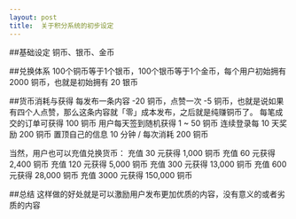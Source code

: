 ```yaml
---
layout: post
title:  关于积分系统的初步设定
---
```

##基础设定
铜币、银币、金币

##兑换体系
100个铜币等于1个银币，100个银币等于1个金币，每个用户初始拥有 2000 铜币，也就是初始拥有 20 银币

##货币消耗与获得
每发布一条内容 -20 铜币，点赞一次 -5 铜币，也就是说如果有四个人点赞，那么这条内容就「零」成本发布，之后就是纯赚铜币了。
每笔成交的订单可获得 100 铜币
用户每天签到随机获得 1 ~ 50 铜币
连续登录每 10 天奖励 200 铜币
置顶自己的信息 10 分钟 / 每次消耗 200 铜币

当然，用户也可以充值兑换货币：
充值 30 元获得 1,000 铜币
充值 60 元获得 2,400 铜币
充值 120 元获得 5,000 铜币
充值 300 元获得 13,000 铜币
充值 600 元获得 28,000 铜币
充值 3000 元获得 150,000 铜币

##总结
这样做的好处就是可以激励用户发布更加优质的内容，没有意义的或者劣质的内容